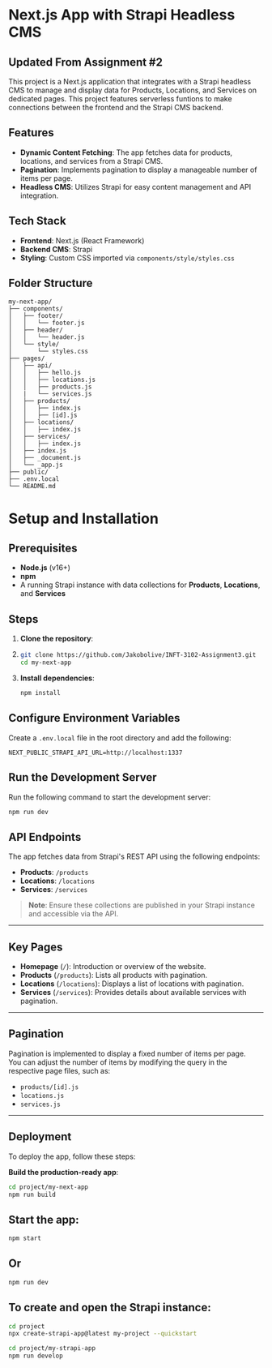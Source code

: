 # Next.js App with Strapi Headless CMS
## Updated From Assignment #2
This project is a Next.js application that integrates with a Strapi headless CMS to manage and display data for Products, Locations, and Services on dedicated pages.
This project features serverless funtions to make connections between the frontend and the Strapi CMS backend.

## Features

- **Dynamic Content Fetching**: The app fetches data for products, locations, and services from a Strapi CMS.
- **Pagination**: Implements pagination to display a manageable number of items per page.
- **Headless CMS**: Utilizes Strapi for easy content management and API integration.

## Tech Stack

- **Frontend**: Next.js (React Framework)
- **Backend CMS**: Strapi
- **Styling**: Custom CSS imported via `components/style/styles.css`

## Folder Structure

```plaintext
my-next-app/
├── components/
│   ├── footer/
│   │   └── footer.js  
│   ├── header/
│   │   └── header.js 
│   └── style/
│       └── styles.css    
├── pages/
│   ├── api/
│   │   ├── hello.js
│   │   ├── locations.js
│   │   ├── products.js
│   |   └── services.js
│   ├── products/
│   │   ├── index.js
│   │   ├── [id].js
│   ├── locations/
│   │   ├── index.js
│   ├── services/
│   │   ├── index.js
│   ├── index.js
│   ├── _document.js
│   └── _app.js
├── public/
├── .env.local
└── README.md
```
# Setup and Installation

## Prerequisites

- **Node.js** (v16+)
- **npm**
- A running Strapi instance with data collections for **Products**, **Locations**, and **Services**

## Steps

1. **Clone the repository**:
2. 
   ```bash
   git clone https://github.com/Jakobolive/INFT-3102-Assignment3.git
   cd my-next-app
   ```
   
3. **Install dependencies**:

   ```bash
   npm install
   ```
## Configure Environment Variables

Create a `.env.local` file in the root directory and add the following:

```env
NEXT_PUBLIC_STRAPI_API_URL=http://localhost:1337
```
## Run the Development Server

Run the following command to start the development server:

```bash
npm run dev
```
## API Endpoints

The app fetches data from Strapi's REST API using the following endpoints:

- **Products**: `/products`
- **Locations**: `/locations`
- **Services**: `/services`

> **Note**: Ensure these collections are published in your Strapi instance and accessible via the API.

---

## Key Pages

- **Homepage** (`/`): Introduction or overview of the website.
- **Products** (`/products`): Lists all products with pagination.
- **Locations** (`/locations`): Displays a list of locations with pagination.
- **Services** (`/services`): Provides details about available services with pagination.

---

## Pagination

Pagination is implemented to display a fixed number of items per page.  
You can adjust the number of items by modifying the query in the respective page files, such as:

- `products/[id].js`
- `locations.js`
- `services.js`

---

## Deployment

To deploy the app, follow these steps:

**Build the production-ready app**:

 ```bash
 cd project/my-next-app
 npm run build
 ```
## Start the app:

```bash
npm start
```
## Or 
```bash
npm run dev
```
## To create and open the Strapi instance:

```bash
cd project
npx create-strapi-app@latest my-project --quickstart

cd project/my-strapi-app
npm run develop
```
